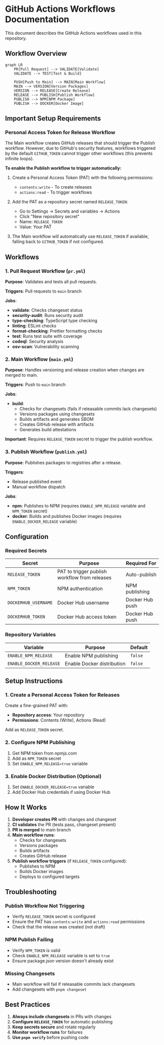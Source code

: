 # GitHub Actions Workflows Documentation

This document describes the GitHub Actions workflows used in this repository.

## Workflow Overview

```mermaid
graph LR
    PR[Pull Request] --> VALIDATE[Validate]
    VALIDATE --> TEST[Test & Build]

    PUSH[Push to Main] --> MAIN[Main Workflow]
    MAIN --> VERSION[Version Packages]
    VERSION --> RELEASE[Create Release]
    RELEASE --> PUBLISH[Publish Workflow]
    PUBLISH --> NPM[NPM Package]
    PUBLISH --> DOCKER[Docker Image]
```

## Important Setup Requirements

### Personal Access Token for Release Workflow

The Main workflow creates GitHub releases that should trigger the Publish workflow. However, due to GitHub's security
features, workflows triggered by the default `GITHUB_TOKEN` cannot trigger other workflows (this prevents infinite
loops).

**To enable the Publish workflow to trigger automatically:**

1. Create a Personal Access Token (PAT) with the following permissions:
   - `contents:write` - To create releases
   - `actions:read` - To trigger workflows

2. Add the PAT as a repository secret named `RELEASE_TOKEN`:
   - Go to Settings → Secrets and variables → Actions
   - Click "New repository secret"
   - Name: `RELEASE_TOKEN`
   - Value: Your PAT

3. The Main workflow will automatically use `RELEASE_TOKEN` if available, falling back to `GITHUB_TOKEN` if not configured.

## Workflows

### 1. Pull Request Workflow (`pr.yml`)

**Purpose**: Validates and tests all pull requests.

**Triggers**: Pull requests to `main` branch

**Jobs**:

- **validate**: Checks changeset status
- **security-audit**: Runs security audit
- **type-checking**: TypeScript type checking
- **linting**: ESLint checks
- **format-checking**: Prettier formatting checks
- **test**: Runs test suite with coverage
- **codeql**: Security analysis
- **osv-scan**: Vulnerability scanning

### 2. Main Workflow (`main.yml`)

**Purpose**: Handles versioning and release creation when changes are merged to main.

**Triggers**: Push to `main` branch

**Jobs**:

- **build**:
  - Checks for changesets (fails if releasable commits lack changesets)
  - Versions packages using changesets
  - Builds artifacts and generates SBOM
  - Creates GitHub release with artifacts
  - Generates build attestations

**Important**: Requires `RELEASE_TOKEN` secret to trigger the publish workflow.

### 3. Publish Workflow (`publish.yml`)

**Purpose**: Publishes packages to registries after a release.

**Triggers**:

- Release published event
- Manual workflow dispatch

**Jobs**:

- **npm**: Publishes to NPM (requires `ENABLE_NPM_RELEASE` variable and `NPM_TOKEN` secret)
- **docker**: Builds and publishes Docker images (requires `ENABLE_DOCKER_RELEASE` variable)

## Configuration

### Required Secrets

| Secret               | Purpose                                       | Required For    |
| -------------------- | --------------------------------------------- | --------------- |
| `RELEASE_TOKEN`      | PAT to trigger publish workflow from releases | Auto-publish    |
| `NPM_TOKEN`          | NPM authentication                            | NPM publishing  |
| `DOCKERHUB_USERNAME` | Docker Hub username                           | Docker Hub push |
| `DOCKERHUB_TOKEN`    | Docker Hub access token                       | Docker Hub push |

### Repository Variables

| Variable                | Purpose                    | Default |
| ----------------------- | -------------------------- | ------- |
| `ENABLE_NPM_RELEASE`    | Enable NPM publishing      | `false` |
| `ENABLE_DOCKER_RELEASE` | Enable Docker distribution | `false` |

## Setup Instructions

### 1. Create a Personal Access Token for Releases

Create a fine-grained PAT with:

- **Repository access**: Your repository
- **Permissions**: Contents (Write), Actions (Read)

Add as `RELEASE_TOKEN` secret.

### 2. Configure NPM Publishing

1. Get NPM token from npmjs.com
2. Add as `NPM_TOKEN` secret
3. Set `ENABLE_NPM_RELEASE=true` variable

### 3. Enable Docker Distribution (Optional)

1. Set `ENABLE_DOCKER_RELEASE=true` variable
2. Add Docker Hub credentials if using Docker Hub

## How It Works

1. **Developer creates PR** with changes and changeset
2. **CI validates** the PR (tests pass, changeset present)
3. **PR is merged** to main branch
4. **Main workflow runs**:
   - Checks for changesets
   - Versions packages
   - Builds artifacts
   - Creates GitHub release
5. **Publish workflow triggers** (if `RELEASE_TOKEN` configured):
   - Publishes to NPM
   - Builds Docker images
   - Deploys to configured targets

## Troubleshooting

### Publish Workflow Not Triggering

- Verify `RELEASE_TOKEN` secret is configured
- Ensure the PAT has `contents:write` and `actions:read` permissions
- Check that the release was created (not draft)

### NPM Publish Failing

- Verify `NPM_TOKEN` is valid
- Check `ENABLE_NPM_RELEASE` variable is set to `true`
- Ensure package.json version doesn't already exist

### Missing Changesets

- Main workflow will fail if releasable commits lack changesets
- Add changesets with `pnpm changeset`

## Best Practices

1. **Always include changesets** in PRs with changes
2. **Configure `RELEASE_TOKEN`** for automatic publishing
3. **Keep secrets secure** and rotate regularly
4. **Monitor workflow runs** for failures
5. **Use `pnpm verify`** before pushing code
